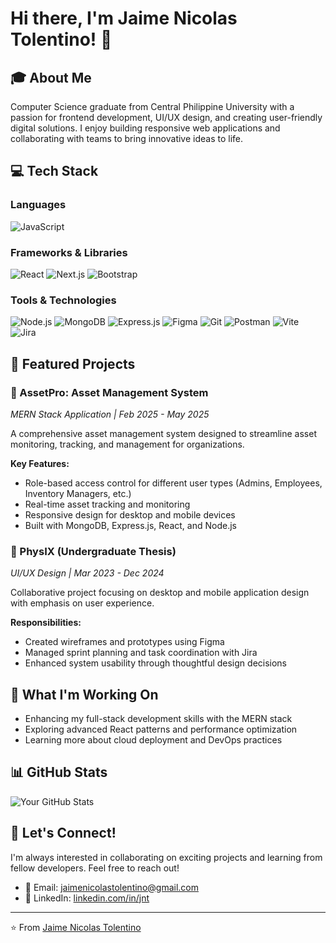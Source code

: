 # Hi there, I'm Jaime Nicolas Tolentino! 👋

## 🎓 About Me
Computer Science graduate from Central Philippine University with a passion for frontend development, UI/UX design, and creating user-friendly digital solutions. I enjoy building responsive web applications and collaborating with teams to bring innovative ideas to life.

## 💻 Tech Stack

### Languages
![JavaScript](https://img.shields.io/badge/-JavaScript-F7DF1E?style=flat-square&logo=javascript&logoColor=black)

### Frameworks & Libraries
![React](https://img.shields.io/badge/-React-61DAFB?style=flat-square&logo=react&logoColor=black)
![Next.js](https://img.shields.io/badge/-Next.js-000000?style=flat-square&logo=next.js&logoColor=white)
![Bootstrap](https://img.shields.io/badge/-Bootstrap-7952B3?style=flat-square&logo=bootstrap&logoColor=white)

### Tools & Technologies
![Node.js](https://img.shields.io/badge/-Node.js-339933?style=flat-square&logo=node.js&logoColor=white)
![MongoDB](https://img.shields.io/badge/-MongoDB-47A248?style=flat-square&logo=mongodb&logoColor=white)
![Express.js](https://img.shields.io/badge/-Express.js-000000?style=flat-square&logo=express&logoColor=white)
![Figma](https://img.shields.io/badge/-Figma-F24E1E?style=flat-square&logo=figma&logoColor=white)
![Git](https://img.shields.io/badge/-Git-F05032?style=flat-square&logo=git&logoColor=white)
![Postman](https://img.shields.io/badge/-Postman-FF6C37?style=flat-square&logo=postman&logoColor=white)
![Vite](https://img.shields.io/badge/-Vite-646CFF?style=flat-square&logo=vite&logoColor=white)
![Jira](https://img.shields.io/badge/-Jira-0052CC?style=flat-square&logo=jira&logoColor=white)

## 🚀 Featured Projects

### 🏢 AssetPro: Asset Management System
*MERN Stack Application | Feb 2025 - May 2025*

A comprehensive asset management system designed to streamline asset monitoring, tracking, and management for organizations.

**Key Features:**
- Role-based access control for different user types (Admins, Employees, Inventory Managers, etc.)
- Real-time asset tracking and monitoring
- Responsive design for desktop and mobile devices
- Built with MongoDB, Express.js, React, and Node.js

### 📱 PhysIX (Undergraduate Thesis)
*UI/UX Design | Mar 2023 - Dec 2024*

Collaborative project focusing on desktop and mobile application design with emphasis on user experience.

**Responsibilities:**
- Created wireframes and prototypes using Figma
- Managed sprint planning and task coordination with Jira
- Enhanced system usability through thoughtful design decisions

## 🌟 What I'm Working On
- Enhancing my full-stack development skills with the MERN stack
- Exploring advanced React patterns and performance optimization
- Learning more about cloud deployment and DevOps practices


## 📊 GitHub Stats
![Your GitHub Stats](https://github-readme-stats.vercel.app/api?username=jntolentino&show_icons=true&theme=radical)

## 🤝 Let's Connect!
I'm always interested in collaborating on exciting projects and learning from fellow developers. Feel free to reach out!

- 📧 Email: jaimenicolastolentino@gmail.com
- 💼 LinkedIn: [linkedin.com/in/jnt](https://www.linkedin.com/in/jnt)

---
⭐️ From [Jaime Nicolas Tolentino](https://github.com/jntolentino)


